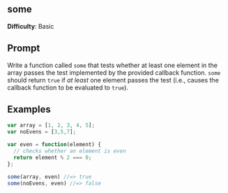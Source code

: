 ## some

**Difficulty**: Basic 

## Prompt 

Write a function called `some` that tests whether at least one element in the array passes the test implemented by the provided callback function. `some` should return `true` if *at least* one element passes the test (i.e., causes the callback function to be evaluated to `true`).

## Examples

```js
var array = [1, 2, 3, 4, 5];
var noEvens = [3,5,7];

var even = function(element) {
  // checks whether an element is even
  return element % 2 === 0;
};

some(array, even) //=> true
some(noEvens, even) //=> false
```

